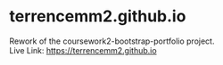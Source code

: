 # terrencemm2.github.io  
Rework of the coursework2-bootstrap-portfolio project.  
Live Link: https://terrencemm2.github.io
